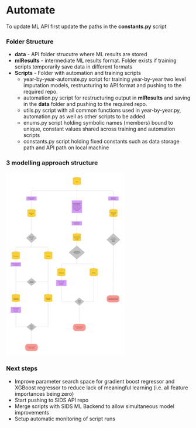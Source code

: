 # Automate
To update  ML API first update the paths in the **constants.py** script
### Folder Structure
- **data** - API folder strucutre where ML results are stored
- **mlResults** - intermediate ML results format. Folder exists if training scripts temporarily save data in different formats
- **Scripts** - Folder with automation and training scripts
	- year-by-year-automate.py script for training year-by-year two level imputation models, restructuring to API format and pushing to the required repo.
	- automation.py script for restructuring output in **mlResults** and saving in the **data** folder and pushing to the required repo.
	- utils.py script with all common functions used in year-by-year.py, automation.py as well as other scripts to be added
	- enums.py script holding symbolic names (members) bound to unique, constant values shared across training and automation scripts
	- constants.py script holding fixed constants such as data storage path and API path on local machine


### 3 modelling approach structure

<img src="./docs/images/modelling approaches.png?raw=true" height="500px">

### Next steps
- Improve parameter search space for gradient boost regressor and XGBoost regressor to reduce lack of meaningful learning (i.e. all feature importances being zero)
- Start pushing to SIDS API repo 
- Merge scripts with SIDS ML Backend to allow simultaneous model improvements
- Setup automatic monitoring of script runs

